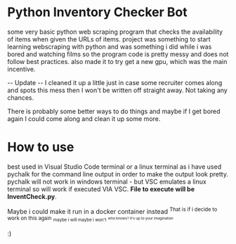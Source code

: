 # Python Inventory Checker Bot
some very basic python web scraping program that checks the availability of items when given the URLs of items. 
project was something to start learning webscraping with python and was something i did while i was bored and watching films so the program code is pretty messy and does not follow best practices.
also made it to try get a new gpu, which was the main incentive.

-- Update -- I cleaned it up a little just in case some recruiter comes along and spots this mess then I won't be written off straight away. Not taking any chances.

There is probably some better ways to do things and maybe if I get bored again I could come along and clean it up some more.

# How to use
best used in Visual Studio Code terminal or a linux terminal as i have used pychalk for the command line output in order to make the output look pretty.
pychalk will not work in windows terminal - but VSC emulates a linux terminal so will work if executed VIA VSC. **File to execute will be InventCheck.py**.

Maybe i could make it run in a docker container instead
<sup>That is if i decide to work on this again</sup>
<sup><sub>maybe i will maybe i won't</sup></sub>
<sup><sub><sup>who knows? it's up to your imagination</sup></sup></sub>

:)
